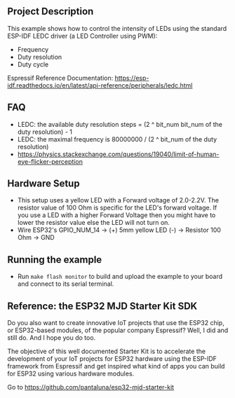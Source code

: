 ## Project Description
This example shows how to control the intensity of LEDs using the standard ESP-IDF LEDC driver (a LED Controller using PWM):
- Frequency
- Duty resolution
- Duty cycle

Espressif Reference Documentation: https://esp-idf.readthedocs.io/en/latest/api-reference/peripherals/ledc.html

## FAQ
- LEDC: the available duty resolution steps = (2 ^ bit_num bit_num of the duty resolution) - 1
- LEDC: the maximal frequency is 80000000 / (2 ^ bit_num of the duty resolution)
- https://physics.stackexchange.com/questions/19040/limit-of-human-eye-flicker-perception

## Hardware Setup
- This setup uses a yellow LED with a Forward voltage of 2.0-2.2V. The resistor value of 100 Ohm is specific for the LED's forward voltage. If you use a LED with a higher Forward Voltage then you might have to lower the resistor value else the LED will not turn on.  
- Wire ESP32's GPIO_NUM_14 -> (+) 5mm yellow LED (-) -> Resistor 100 Ohm -> GND

## Running the example
- Run `make flash monitor` to build and upload the example to your board and connect to its serial terminal.



## Reference: the ESP32 MJD Starter Kit SDK

Do you also want to create innovative IoT projects that use the ESP32 chip, or ESP32-based modules, of the popular company Espressif? Well, I did and still do. And I hope you do too.

The objective of this well documented Starter Kit is to accelerate the development of your IoT projects for ESP32 hardware using the ESP-IDF framework from Espressif and get inspired what kind of apps you can build for ESP32 using various hardware modules.

Go to https://github.com/pantaluna/esp32-mjd-starter-kit

